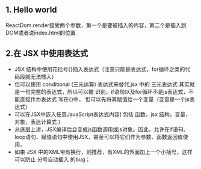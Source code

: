 ## 1. Hello world
ReactDom.render接受两个参数，第一个是要被插入的内容，第二个是插入到DOM或者说index.html的位置
## 2.在 JSX 中使用表达式

- JSX 结构中使用花括号{}插入表达式（注意只能是表达式，for循环之类的代码段就无法插入）
- 但可以使用 conditional (三元运算) 表达式来替代,jsx 中的 三元表达式 其实就是一句完整的表达式，所以可以被 识别。if语句以及for循环不是js表达式，不能直接作为表达式    写在{}中， 但可以先将其赋值给一个变量（变量是一个js表达式）
- 可以在JSX中嵌入任意JavaScript表达式内容( 包括 函数，jsx 结构，变量，对象，表达计算式 ) 
- 从底层上讲，JSX编译后会变成js函数调用或js对象。因此，允许在if语句、loop语句、赋值语句中使用JSX，甚至可以将它们作为参数、函数返回值使用。
- 如果 JSX 中的XML带有换行，则推荐，有XML的外面加上一个小括号，这样可以防止 分号自动插入 的bug；
